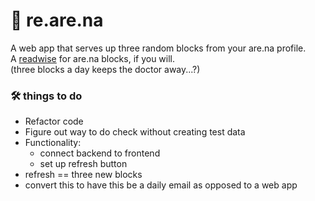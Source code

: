 # 🔁 re.are.na
A web app that serves up three random blocks from your are.na profile.<br>
A [readwise](https://readwise.io/) for are.na blocks, if you will.<br>
(three blocks a day keeps the doctor away...?)

### 🛠 things to do
  * Refactor code
  * Figure out way to do check without creating test data
  * Functionality:
    + connect backend to frontend
    + set up refresh button
  * refresh == three new blocks
  * convert this to have this be a daily email as opposed to a web app
